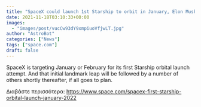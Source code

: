 ```yaml
---
title: "SpaceX could launch 1st Starship to orbit in January, Elon Musk says"
date: 2021-11-18T03:10:33+00:00
images:
  - "images/post/vucCw93dY9xmpiuoVfjwLT.jpg"
author: "AstroBot"
categories: ["News"]
tags: ["space.com"]
draft: false
---
```


SpaceX is targeting January or February for its first Starship orbital launch attempt. And that initial landmark leap will be followed by a number of others shortly thereafter, if all goes to plan. 

Διαβάστε περισσότερα: https://www.space.com/spacex-first-starship-orbital-launch-january-2022
